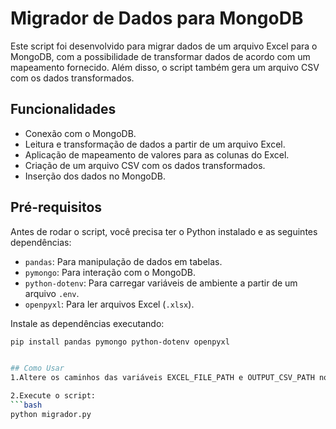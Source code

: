 # Migrador de Dados para MongoDB

Este script foi desenvolvido para migrar dados de um arquivo Excel para o MongoDB, com a possibilidade de transformar dados de acordo com um mapeamento fornecido. Além disso, o script também gera um arquivo CSV com os dados transformados.

## Funcionalidades

- Conexão com o MongoDB.
- Leitura e transformação de dados a partir de um arquivo Excel.
- Aplicação de mapeamento de valores para as colunas do Excel.
- Criação de um arquivo CSV com os dados transformados.
- Inserção dos dados no MongoDB.

## Pré-requisitos

Antes de rodar o script, você precisa ter o Python instalado e as seguintes dependências:

- `pandas`: Para manipulação de dados em tabelas.
- `pymongo`: Para interação com o MongoDB.
- `python-dotenv`: Para carregar variáveis de ambiente a partir de um arquivo `.env`.
- `openpyxl`: Para ler arquivos Excel (`.xlsx`).

Instale as dependências executando:

```bash
pip install pandas pymongo python-dotenv openpyxl


## Como Usar
1.Altere os caminhos das variáveis EXCEL_FILE_PATH e OUTPUT_CSV_PATH no script migrador.py para apontar para o arquivo Excel de origem e para o caminho desejado do arquivo CSV de saída.

2.Execute o script:
```bash
python migrador.py
